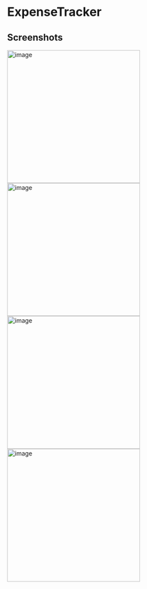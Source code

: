 # ExpenseTracker


## Screenshots
<img width="309" alt="image" src="https://github.com/chevyB/ExpenseTracker/assets/80734011/4ca5099b-fccb-42a7-bcbd-a2ea36819d20">
<img width="309" alt="image" src="https://github.com/chevyB/ExpenseTracker/assets/80734011/14fbb383-25fa-4e8e-a33a-61dd7ac29489">
<img width="309" alt="image" src="https://github.com/chevyB/ExpenseTracker/assets/80734011/41b92b40-9a74-43d9-84a2-e4b15f34083b">
<img width="309" alt="image" src="https://github.com/chevyB/ExpenseTracker/assets/80734011/7da65471-3333-41d0-a644-4ce5e6a80943">

